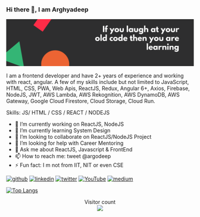 ### Hi there 👋, I am Arghyadeep
![](https://raw.githubusercontent.com/argodeep/argodeep/master/cover-new.png)

I am a frontend developer and have 2+ years of experience and working with react, angular. A few of my skills include but not limited to JavaScript, HTML, CSS, PWA, Web Apis, ReactJS, Redux, Angular 6+, Axios, Firebase, NodeJS, JWT, AWS Lambda, AWS Rekognition, AWS DynamoDB, AWS Gateway, Google Cloud Firestore, Cloud Storage, Cloud Run.

Skills: JS/ HTML / CSS / REACT / NODEJS

- 🔭 I’m currently working on ReactJS, NodeJS
- 🌱 I’m currently learning System Design 
- 👯 I’m looking to collaborate on ReactJS/NodeJS Project 
- 🤔 I’m looking for help with Career Mentoring 
- 💬 Ask me about ReactJS, Javascript & FrontEnd 
- 📫 How to reach me: tweet @argodeep 
- ⚡ Fun fact: I m not from IIT, NIT or even CSE 


[<img src='https://cdn.jsdelivr.net/npm/simple-icons@3.0.1/icons/github.svg' alt='github' height='40'>](https://github.com/argodeep)  [<img src='https://cdn.jsdelivr.net/npm/simple-icons@3.0.1/icons/linkedin.svg' alt='linkedin' height='40'>](https://www.linkedin.com/in/argodeep/)  [<img src='https://cdn.jsdelivr.net/npm/simple-icons@3.0.1/icons/twitter.svg' alt='twitter' height='40'>](https://twitter.com/argodeep)  [<img src='https://cdn.jsdelivr.net/npm/simple-icons@3.0.1/icons/youtube.svg' alt='YouTube' height='40'>](https://www.youtube.com/channel/UC1uhyZ_nyoAYyqEUd9rQT4g)  [<img src='https://cdn.jsdelivr.net/npm/simple-icons@3.0.1/icons/medium.svg' alt='medium' height='40'>](https://medium.com/@arghyadeepJS)  

[![Top Langs](https://github-readme-stats.vercel.app/api/top-langs/?username=argodeep)](https://github.com/anuraghazra/github-readme-stats)
<p align="center"> 
  Visitor count<br>
  <img src="https://profile-counter.glitch.me/sagar-viradiya/count.svg" />
</p>
